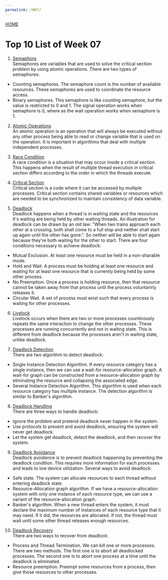 ```yaml
---
permalink: /W07/
---
```

[HOME](../)

# Top 10 List of Week 07

1. [Semaphore](https://www.tutorialspoint.com/semaphores-in-operating-system)<br>
Semaphores are variables that are used to solve the critical section problem by using atomic operations. There are two types of semaphores:
* Counting semaphores. The semaphore count is the number of available resources. These semaphores are used to coordinate the resource access.
* Binary semaphores. This semaphore is like counting semaphore, but the value is restricted to 0 and 1. The signal operation works when semaphore is 0, where as the wait operation works when semaphore is 1.

2. [Atomic Operations](https://wiki.osdev.org/Atomic_operation)<br>
An atomic operation is an operation that will always be executed without any other process being able to read or change variable that is used on the operation. It is important in algorithms that deal with multiple independent processes.

3. [Race Condition](https://www.tutorialspoint.com/race-condition-critical-section-and-semaphore)<br>
A race condition is a situation that may occur inside a critical section. This happens when the result of multiple thread execution in critical section differs according to the order in which the threads execute. 

4. [Critical Section](https://www.geeksforgeeks.org/g-fact-70/)<br>
Critical section is a code where it can be accessed by multiple processes. Critical section contains shared variables or resources which are needed to be synchronized to maintain consistency of data variable. 

5. [Deadlock](https://www.cs.uic.edu/~jbell/CourseNotes/OperatingSystems/7_Deadlocks.html)<br>
Deadlock happens when a thread is in waiting state and the resources it's waiting are being held by other waiting threads. An illustration for deadlock can be drawn by an old law: "When two trains approach each other at a crossing, both shall come to a full stop and neither shall start up again until the other has gone.". So neither will be able to start again because they're both waiting for the other to start. There are four conditions necessary to achieve deadlock:
* Mutual Exclusion. At least one resource must be held in a non-sharable mode.
* Hold and Wait. A process must be holding at least one resource and waiting for at least one resource that is currently being held by some other process.
* No Preemption. Once a process is holding resource, then that resource cannot be taken away from that process until the process voluntarirly releases it.
* Circular Wait. A set of process must exist such that every process is waiting for other processes.

6. [Livelock](https://www.geeksforgeeks.org/deadlock-starvation-and-livelock/)<br>
Livelock occurs when there are two or more processes countinously repeats the same interaction to change the other processes. These processes are running concurrently and not in waiting state. This is different from deadlock because the processes aren't in waiting state, unlike deadlock.

7. [Deadlock Detection](https://www.cs.uic.edu/~jbell/CourseNotes/OperatingSystems/7_Deadlocks.html)<br>
There are two algorithm to detect deadlock:
* Single Instance Detection Algorithm. If every resource category has a single instance, then we can use a wait-for resource-allocation graph. A wait-for graph can be constructed from a resource-allocation graph by eliminating the resource and collapsing the associated edge.
* Several Instance Detection Algorithm. This algorithm is used when each resource category has multiple instance. The detection algorithm is similar to Banker's algorithm. 

8. [Deadlock Handling](https://www.cs.uic.edu/~jbell/CourseNotes/OperatingSystems/7_Deadlocks.html)<br>
There are three ways to handle deadlock:
* Ignore the problem and pretend deadlock never happen in the system.
* Use protocols to prevent and avoid deadlock, ensuring the system will never get deadlock.
* Let the system get deadlock, detect the deadlock, and then recover the system.

9. [Deadlock Avoidance](https://www.cs.uic.edu/~jbell/CourseNotes/OperatingSystems/7_Deadlocks.html)<br>
Deadlock avoidence is to prevent deadlock happening by preventing the deadlock condition. This requires more information for each processes and leads to low device utilization. Several ways to avoid deadlock:
* Safe state. The system can allocate resources to each thread without entering deadlock state.
* Resource-Allocation graph algorithm. If we have a resource-allocation system with only one instance of each resource type, we can use a variant of the resource-allocation graph.
* Banker's algorithm. When a new thread enters the system, it must declare the maximum number of instances of each resource type that it may need. If it did, the resources are allocated. If not, the thread must wait until some other thread releases enough resources.

10. [Deadlock Recovery](https://www.geeksforgeeks.org/recovery-from-deadlock-in-operating-system/)<br>
There are two ways to recover from deadlock:
* Process and Thread Termination. We can kill one or more processes. There are two methods. The first one is to abort all deadlocked processes. The second one is to abort one process at a time until the deadlock is eliminated.
* Resource preemption. Preempt some resources from a process, then give those resources to other processes.
